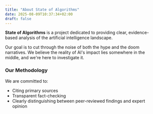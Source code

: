 ```yaml
---
title: "About State of Algorithms"
date: 2025-08-09T10:37:34+02:00
draft: false
---
```


**State of Algorithms** is a project dedicated to providing clear, evidence-based analysis of the artificial intelligence landscape.

Our goal is to cut through the noise of both the hype and the doom narratives. We believe the reality of AI's impact lies somewhere in the middle, and we're here to investigate it.

### Our Methodology
We are committed to:
- Citing primary sources
- Transparent fact-checking
- Clearly distinguishing between peer-reviewed findings and expert opinion